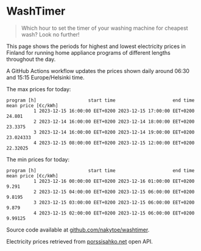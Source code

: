 
# WashTimer

> Which hour to set the timer of your washing machine for cheapest wash? Look no further!

This page shows the periods for highest and lowest electricity prices in Finland 
for running home appliance programs of different lengths throughout the day. 

A GitHub Actions workflow updates the prices shown daily around 06:30 and 15:15 Europe/Helsinki time.

The max prices for today:

	program [h]                   start time                     end time mean price [€c/kWh]
	          1 2023-12-15 16:00:00 EET+0200 2023-12-15 17:00:00 EET+0200              24.801
	          2 2023-12-14 16:00:00 EET+0200 2023-12-14 18:00:00 EET+0200             23.3375
	          3 2023-12-14 16:00:00 EET+0200 2023-12-14 19:00:00 EET+0200           23.024333
	          4 2023-12-15 08:00:00 EET+0200 2023-12-15 12:00:00 EET+0200            22.32025

The min prices for today:

	program [h]                   start time                     end time mean price [€c/kWh]
	          1 2023-12-16 00:00:00 EET+0200 2023-12-16 01:00:00 EET+0200               9.291
	          2 2023-12-15 04:00:00 EET+0200 2023-12-15 06:00:00 EET+0200              9.8195
	          3 2023-12-15 03:00:00 EET+0200 2023-12-15 06:00:00 EET+0200               9.879
	          4 2023-12-15 02:00:00 EET+0200 2023-12-15 06:00:00 EET+0200             9.99125


Source code available at [github.com/nakytoe/washtimer](https://github.com/nakytoe/washtimer).

Electricity prices retrieved from [porssisahko.net](https://porssisahko.net/api) open API.
